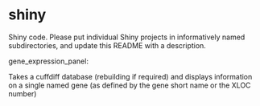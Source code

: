 # shiny
Shiny code. Please put individual Shiny projects in informatively named subdirectories, and update this README with a description.

gene_expression_panel:

Takes a cuffdiff database (rebuilding if required) and displays information on a single named gene (as defined by the gene short name or the XLOC number)